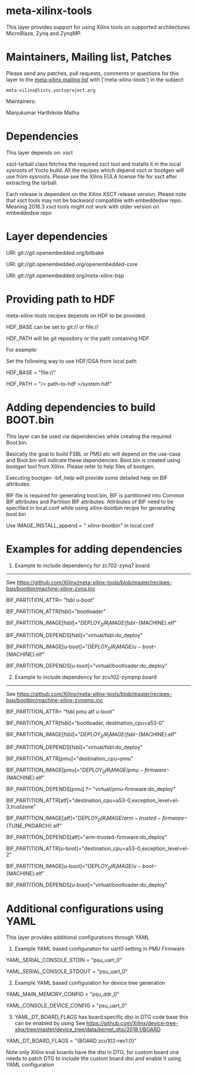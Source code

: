 meta-xilinx-tools
=================

This layer provides support for using Xilinx tools on supported architectures
MicroBlaze, Zynq and ZynqMP.

Maintainers, Mailing list, Patches
==================================

Please send any patches, pull requests, comments or questions for this layer to
the [meta-xilinx mailing list](https://lists.yoctoproject.org/listinfo/meta-xilinx)
with ['meta-xilinx-tools'] in the subject:

	meta-xilinx@lists.yoctoproject.org

Maintainers:

Manjukumar Harthikote Matha

Dependencies
============

This layer depends on: xsct

xsct-tarball class fetches the required xsct tool and installs it in the local
sysroots of Yocto build. All the recipes which depend xsct or bootgen will use
from sysroots. Please see the Xilinx EULA license file for xsct after
extracting the tarball.

Each release is dependent on the Xilinx XSCT release version. Please note that
xsct tools may not be backward compatible with embeddedsw repo. Meaning
2016.3 xsct tools might not work with older version on embeddedsw repo

Layer dependencies
=====================

URI: git://git.openembedded.org/bitbake

URI: git://git.openembedded.org/openembedded-core

URI: git://git.openembedded.org/meta-xilinx-bsp

Providing path to HDF
=====================

meta-xilinx-tools recipes depends on HDF to be provided.

HDF_BASE can be set to git:// or file://

HDF_PATH will be git repository or the path containing HDF

For example:

Set the following way to use HDF/DSA from local path

HDF_BASE = "file://"

HDF_PATH = "/< path-to-hdf >/system.hdf"

Adding dependencies to build BOOT.bin
=====================================

This layer can be used via dependencies while creating the required Boot.bin.

Basically the goal to build FSBL or PMU etc will depend on the use-case and
Boot.bin will indicate these dependencies.  Boot.bin is created using bootgen
tool from Xilinx. Please refer to help files of bootgen.

Executing bootgen -bif_help  will provide some detailed help on BIF attributes.

BIF file is required for generating boot.bin, BIF is partitioned into Common
BIF attributes and Partition BIF attributes. Attributes of BIF need to be
specified in local.conf while using xilinx-bootbin recipe for generating
boot.bin

Use IMAGE_INSTALL_append = " xilinx-bootbin" in local.conf

Examples for adding dependencies
================================

1) Example to include dependency for zc702-zynq7 board
--------------------------------------------------------

See https://github.com/Xilinx/meta-xilinx-tools/blob/master/recipes-bsp/bootbin/machine-xilinx-zynq.inc

BIF_PARTITION_ATTR= "fsbl u-boot"

BIF_PARTITION_ATTR[fsbl]="bootloader"

BIF_PARTITION_IMAGE[fsbl]="${DEPLOY_DIR_IMAGE}/fsbl-${MACHINE}.elf"

BIF_PARTITION_DEPENDS[fsbl]="virtual/fsbl:do_deploy"


BIF_PARTITION_IMAGE[u-boot]="${DEPLOY_DIR_IMAGE}/u-boot-${MACHINE}.elf"

BIF_PARTITION_DEPENDS[u-boot]="virtual/bootloader:do_deploy"


2) Example to include dependency for zcu102-zynqmp board
---------------------------------------------------------

See https://github.com/Xilinx/meta-xilinx-tools/blob/master/recipes-bsp/bootbin/machine-xilinx-zynqmp.inc

BIF_PARTITION_ATTR= "fsbl pmu atf u-boot"

BIF_PARTITION_ATTR[fsbl]="bootloader, destination_cpu=a53-0"

BIF_PARTITION_IMAGE[fsbl]="${DEPLOY_DIR_IMAGE}/fsbl-${MACHINE}.elf"

BIF_PARTITION_DEPENDS[fsbl]="virtual/fsbl:do_deploy"


BIF_PARTITION_ATTR[pmu]="destination_cpu=pmu"

BIF_PARTITION_IMAGE[pmu]="${DEPLOY_DIR_IMAGE}/pmu-firmware-${MACHINE}.elf"

BIF_PARTITION_DEPENDS[pmu] ?= "virtual/pmu-firmware:do_deploy"


BIF_PARTITION_ATTR[atf]="destination_cpu=a53-0,exception_level=el-3,trustzone"

BIF_PARTITION_IMAGE[atf]="${DEPLOY_DIR_IMAGE}/arm-trusted-firmware-${TUNE_PKGARCH}.elf"

BIF_PARTITION_DEPENDS[atf]="arm-trusted-firmware:do_deploy"


BIF_PARTITION_ATTR[u-boot]="destination_cpu=a53-0,exception_level=el-2"

BIF_PARTITION_IMAGE[u-boot]="${DEPLOY_DIR_IMAGE}/u-boot-${MACHINE}.elf"

BIF_PARTITION_DEPENDS[u-boot]="virtual/bootloader:do_deploy"

Additional configurations using YAML
====================================

This layer provides additional configurations through YAML

1) Example YAML based configuration for uart0 setting in PMU Firmware

YAML_SERIAL_CONSOLE_STDIN = "psu_uart_0"

YAML_SERIAL_CONSOLE_STDOUT = "psu_uart_0"

2) Example YAML based configuration for device tree generation

YAML_MAIN_MEMORY_CONFIG = "psu_ddr_0"

YAML_CONSOLE_DEVICE_CONFIG = "psu_uart_0"

3) YAML_DT_BOARD_FLAGS has board specific dtsi in DTG code base this can be enabled by using
See https://github.com/Xilinx/device-tree-xlnx/tree/master/device_tree/data/kernel_dtsi/2018.1/BOARD

YAML_DT_BOARD_FLAGS = "{BOARD zcu102-rev1.0}"

Note only Xilinx eval boards have the dtsi in DTG, for custom board one needs
to patch DTG to include the custom board dtsi and enable it using YAML
configuration



